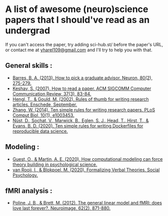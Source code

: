 # A list of awesome (neuro)science papers that I should've read as an undergrad
If you can't access the paper, try adding sci-hub.st/ before the paper's URL, or contact me at yharel109@gmail.com and I'll try to help you with that.

## General skills :
- [Barres, B. A. (2013). How to pick a graduate advisor. Neuron, 80(2), 275-279.](https://www.cell.com/neuron/pdf/S0896-6273(13)00907-0.pdf)
- [Keshav, S. (2007). How to read a paper. ACM SIGCOMM Computer Communication Review, 37(3), 83-84.](https://dl.acm.org/doi/abs/10.1145/1273445.1273458?casa_token=qE6Ku2BD_gwAAAAA:C5vcR_qrWGlWda8QeyDhYIr5YmujinCxlz7sF1wblQknOrWn6aybDk5ivgb-0sD3_ijMvOCrQko)
- [Hengl, T., & Gould, M. (2002). Rules of thumb for writing research articles. Enschede, September.](http://www.jipts.com/_Uploads/dbsAttachedFiles/Hengl_T_and_Gould_M_Rules_of_thumb_for_writing_research_articles_2002.pdf)
- [Zhang, W. (2014). Ten simple rules for writing research papers. PLoS Comput Biol, 10(1), e1003453.](https://journals.plos.org/ploscompbiol/article?id=10.1371/journal.pcbi.1003453)
- [Nüst, D., Sochat, V., Marwick, B., Eglen, S. J., Head, T., Hirst, T., & Evans, B. D. (2020). Ten simple rules for writing Dockerfiles for reproducible data science.](https://journals.plos.org/ploscompbiol/article?id=10.1371/journal.pcbi.1008316)

## Modeling :
- [Guest, O., & Martin, A. E. (2020). How computational modeling can force theory building in psychological science.](https://psyarxiv.com/rybh9/download?format=pdf)
- [van Rooij, I., & Blokpoel, M. (2020). Formalizing Verbal Theories. Social Psychology.](https://econtent.hogrefe.com/doi/full/10.1027/1864-9335/a000428)

## fMRI analysis :
- [Poline, J. B., & Brett, M. (2012). The general linear model and fMRI: does love last forever?. Neuroimage, 62(2), 871-880.](https://doi.org/10.1016/j.neuroimage.2012.01.133)


